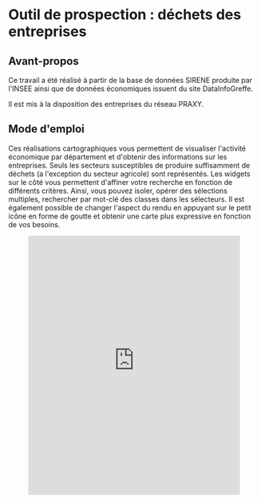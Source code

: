 # Outil de prospection : déchets des entreprises

## Avant-propos

Ce travail a été réalisé à partir de la base de données SIRENE produite par l'INSEE ainsi que de données économiques issuent du site DataInfoGreffe. 

Il est mis à la disposition des entreprises du réseau PRAXY.

## Mode d'emploi 

Ces réalisations cartographiques vous permettent de visualiser l'activité économique par département et d'obtenir des informations sur les entreprises. Seuls les secteurs susceptibles de produire suffisamment de déchets (a l'exception du secteur agricole) sont représentés.
Les widgets sur le côté vous permettent d'affiner votre recherche en fonction de différents critères. Ainsi, vous pouvez isoler, opérer des sélections multiples, rechercher par mot-clé des classes dans les sélecteurs. Il est également possible de changer l'aspect du rendu en appuyant sur le petit icône en forme de goutte et obtenir une carte plus expressive en fonction de vos besoins.


<figure class="video_container">

  <iframe width="100%" height="520" frameborder="0" src="https://simon-d.carto.com/builder/c831cea8-f12d-11e6-8aca-0e05a8b3e3d7/embed" allowfullscreen webkitallowfullscreen mozallowfullscreen oallowfullscreen msallowfullscreen></iframe>
  
</figure>

